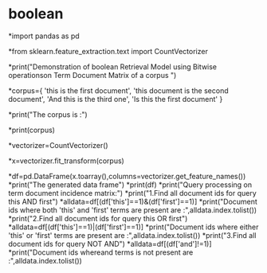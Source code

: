 # boolean

*import pandas as pd

*from sklearn.feature_extraction.text import CountVectorizer

*print("Demonstration of boolean Retrieval Model using Bitwise operationson Term Document Matrix of a corpus ")

*corpus={
    'this is the first document',
    'this document is the second document',
    'And this is the third one',
    'Is this the first document' 
    }
    
*print("The corpus is :") 

*print(corpus)

*vectorizer=CountVectorizer()

*x=vectorizer.fit_transform(corpus)

*df=pd.DataFrame(x.toarray(),columns=vectorizer.get_feature_names())
*print("The generated data frame")
*print(df)
*print("Query processing on term document incidence matrix:")
*print("1.Find all document ids for query this AND first")
*alldata=df[(df['this']==1)&(df['first']==1)]
*print("Document ids where both 'this' and 'first' terms are present are :",alldata.index.tolist())
*print("2.Find all document ids for query this OR first")
*alldata=df[(df['this']==1)|(df['first']==1)]
*print("Document ids where either 'this' or 'first' terms are present are :",alldata.index.tolist())
*print("3.Find all document ids for query NOT AND")
*alldata=df[(df['and']!=1)]
*print("Document ids whereand terms is not present are :",alldata.index.tolist())
